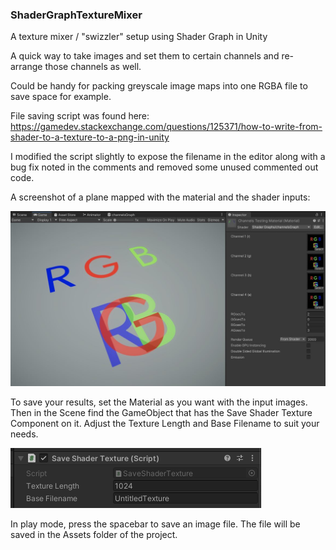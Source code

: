 ### ShaderGraphTextureMixer
A texture mixer / "swizzler" setup using Shader Graph in Unity

A quick way to take images and set them to certain channels and re-arrange those channels as well.

Could be handy for packing greyscale image maps into one RGBA file to save space for example.

File saving script was found here: https://gamedev.stackexchange.com/questions/125371/how-to-write-from-shader-to-a-texture-to-a-png-in-unity

I modified the script slightly to expose the filename in the editor along with a bug fix noted in the comments and removed some unused commented out code.


A screenshot of a plane mapped with the material and the shader inputs:

![Screenshot with demo content](ShaderGraphTextureMixerImage.jpg?raw=true)


To save your results, set the Material as you want with the input images.  Then in the Scene find the GameObject that has the Save Shader Texture Component on it.  Adjust the Texture Length and Base Filename to suit your needs.

![Screenshot with demo content](SaveShaderTextureScreenshot.png?raw=true)

In play mode, press the spacebar to save an image file.  The file will be saved in the Assets folder of the project.

